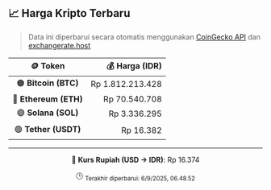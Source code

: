 

<!-- HARGA_KRIPTO -->
## 📈 Harga Kripto Terbaru

> Data ini diperbarui secara otomatis menggunakan [CoinGecko API](https://www.coingecko.com/) dan [exchangerate.host](https://exchangerate.host/)

<div align="center">

| 🪙 Token | 💰 Harga (IDR) |
|:------:|---------------:|
| 🟠 **Bitcoin (BTC)**   | Rp 1.812.213.428 |
| 🔵 **Ethereum (ETH)**  | Rp 70.540.708 |
| 🟣 **Solana (SOL)**    | Rp 3.336.295 |
| 🟢 **Tether (USDT)**   | Rp 16.382 |

---

💱 **Kurs Rupiah (USD → IDR)**: Rp 16.374

🕒 <sub>Terakhir diperbarui: 6/9/2025, 06.48.52</sub>

</div>
<!-- /HARGA_KRIPTO -->